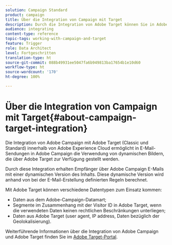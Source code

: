 ```yaml
---
solution: Campaign Standard
product: campaign
title: Über die Integration von Campaign mit Target
description: Durch die Integration von Adobe Target können Sie in Adobe Target erstellte dynamische Bilder in Adobe-Campaign-Nachrichten einfügen.
audience: integrating
content-type: reference
topic-tags: working-with-campaign-and-target
feature: Trigger
role: Data Architect
level: Fortgeschritten
translation-type: ht
source-git-commit: 088b49931ee5047fa6b949813ba17654b1e10d60
workflow-type: ht
source-wordcount: '170'
ht-degree: 100%

---
```



# Über die Integration von Campaign mit Target{#about-campaign-target-integration}

Die Integration von Adobe Campaign mit Adobe Target (Classic und Standard) innerhalb von Adobe Experience Cloud ermöglicht in E-Mail-Sendungen in Adobe Campaign die Verwendung von dynamischen Bildern, die über Adobe Target zur Verfügung gestellt werden.

Durch diese Integration erhalten Empfänger über Adobe Campaign E-Mails mit einer dynamischen Version des Inhalts. Diese dynamische Version wird anhand von bei der E-Mail-Erstellung definierten Regeln berechnet.

Mit Adobe Target können verschiedene Datentypen zum Einsatz kommen:

* Daten aus dem Adobe-Campaign-Datamart;
* Segmente im Zusammenhang mit der Visitor ID in Adobe Target, wenn die verwendeten Daten keinen rechtlichen Beschränkungen unterliegen;
* Daten aus Adobe Target (user agent, IP address, Daten bezüglich der Geolokalisierung).

Weiterführende Informationen über die Integration von Adobe Campaign und Adobe Target finden Sie im [Adobe Target-Portal](https://docs.adobe.com/content/help/de-DE/target/using/integrate/campaign-and-target.html).
